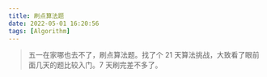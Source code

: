 ```yaml
---
title: 刷点算法题
date: 2022-05-01 16:20:56
tags: [Algorithm]
---
```


>  五一在家哪也去不了，刷点算法题。找了个 21 天算法挑战，大致看了眼前面几天的题比较入门。7 天刷完差不多了。

